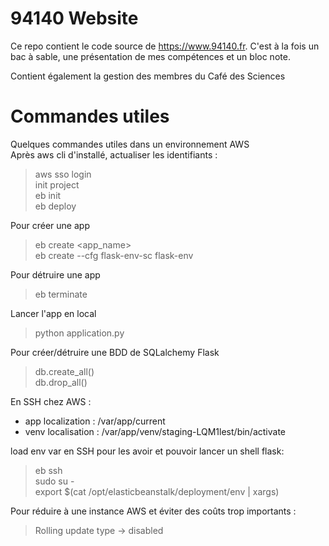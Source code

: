 # 94140 Website

Ce repo contient le code source de https://www.94140.fr. C'est à la fois un bac à sable, une présentation de mes compétences et un bloc note.

Contient également la gestion des membres du Café des Sciences

# Commandes utiles

Quelques commandes utiles dans un environnement AWS  
Après aws cli d'installé, actualiser les identifiants :
> aws sso login  
> init project  
> eb init  
> eb deploy

Pour créer une app
> eb create <app_name>  
> eb create --cfg flask-env-sc flask-env

Pour détruire une app
> eb terminate <flask-env>

Lancer l'app en local
> python application.py

Pour créer/détruire une BDD de SQLalchemy Flask
> db.create_all()  
> db.drop_all()

En SSH chez AWS :
- app localization : /var/app/current
- venv localisation : /var/app/venv/staging-LQM1lest/bin/activate

load env var en SSH pour les avoir et pouvoir lancer un shell flask:
> eb ssh  
> sudo su -  
> export $(cat /opt/elasticbeanstalk/deployment/env | xargs)

Pour réduire à une instance AWS et éviter des coûts trop importants :
> Rolling update type -> disabled